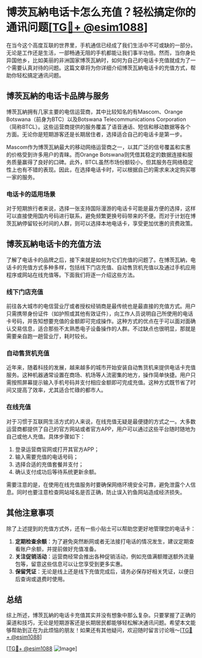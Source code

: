 # 博茨瓦納电话卡怎么充值？轻松搞定你的通讯问题[[TG💪+ @esim1088](https://t.me/s/esim1088)]

在当今这个高度互联的世界里，手机通信已经成了我们生活中不可或缺的一部分。无论是工作还是生活，一部畅通无阻的手机都能让我们事半功倍。然而，当你身处异国他乡，比如美丽的非洲国家博茨瓦納时，如何为自己的电话卡充值就成为了一个需要认真对待的问题。这篇文章将为你详细介绍博茨瓦納电话卡的充值方式，帮助你轻松搞定通讯问题。

## 博茨瓦納的电话卡品牌与服务

博茨瓦納拥有几家主要的电信运营商，其中比较知名的有Mascom、Orange Botswana（前身为BTC）以及Botswana Telecommunications Corporation（简称BTCL）。这些运营商提供的服务覆盖了语音通话、短信和移动数据等各个方面。无论你是短期游客还是长期居住者，选择适合自己的电话卡是第一步。

Mascom作为博茨瓦納最大的移动网络运营商之一，以其广泛的信号覆盖和实惠的价格受到许多用户的青睐。而Orange Botswana则凭借其稳定的数据连接和服务质量赢得了良好的口碑。此外，BTCL虽然市场份额较小，但其服务在网络稳定性上也有不错的表现。因此，在选择电话卡时，可以根据自己的需求来决定购买哪一家的服务。

### 电话卡的适用场景

对于短期旅行者来说，选择一张支持国际漫游的电话卡可能是最方便的选择，这样可以直接使用国内号码进行联系，避免频繁更换号码带来的不便。而对于计划在博茨瓦納停留较长时间的人群，则可以选择本地电话卡，享受更加优惠的资费政策。

## 博茨瓦納电话卡的充值方法

了解了电话卡的品牌之后，接下来就是如何为它们充值的问题了。在博茨瓦納，电话卡的充值方式多种多样，包括线下门店充值、自动售货机充值以及通过手机应用程序或网站在线充值等。下面我们将逐一介绍这些方法。

### 线下门店充值

前往各大城市的电信营业厅或者授权经销商是最传统也是最直接的充值方式。用户只需携带身份证件（如护照或其他有效证件），向工作人员说明自己所使用的电话卡号码，并告知想要充值的金额即可完成操作。这种方式的优点在于可以面对面确认交易信息，适合那些不太熟悉电子设备操作的人群。不过缺点也很明显，那就是需要亲自跑一趟营业厅，耗时较长。

### 自动售货机充值

近年来，随着科技的发展，越来越多的城市开始安装自动售货机来提供电话卡充值服务。这种机器通常设置在商场、机场等人流密集的地方，操作简单快捷。用户只需按照屏幕提示输入手机号码并支付相应金额即可完成充值。这种方式既节省了时间又提高了效率，尤其适合忙碌的都市人。

### 在线充值

对于习惯于互联网生活方式的人来说，在线充值无疑是最便捷的方式之一。大多数运营商都提供了自己的官方网站或者官方APP，用户可以通过这些平台随时随地为自己或他人充值。具体步骤如下：

1. 登录运营商官网或打开其官方APP；
2. 输入需要充值的电话号码；
3. 选择合适的充值套餐并支付；
4. 确认支付成功后等待系统更新余额。

需要注意的是，在使用在线充值服务时要确保网络环境安全可靠，避免泄露个人信息。同时也要注意检查网站域名是否正确，防止误入钓鱼网站造成经济损失。

## 其他注意事项

除了上述提到的充值方式外，还有一些小贴士可以帮助您更好地管理您的电话卡：

1. **定期检查余额**：为了避免突然断网或者无法接打电话的情况发生，建议定期查看账户余额，并提前做好充值准备。
2. **关注促销活动**：运营商经常会推出各种促销活动，例如充值满额赠送额外流量包等，留意这些信息可以让您享受到更多实惠。
3. **保留凭证**：无论是线上还是线下充值完成后，请务必保存好相关凭证，以便日后查询或退费时使用。

## 总结

综上所述，博茨瓦納的电话卡充值其实并没有想象中那么复杂。只要掌握了正确的渠道和技巧，无论是短期游客还是长期居民都能够轻松解决通讯问题。希望本文能够帮助到正在为此烦恼的朋友！如果还有其他疑问，欢迎随时留言讨论哦～[[TG💪+ @esim1088](https://t.me/s/esim1088)]

[[TG💪+ @esim1088](https://t.me/s/esim1088) ![Image](https://i.postimg.cc/4NQfJmqS/Snipaste-2025-05-13-00-14-12.png)]
